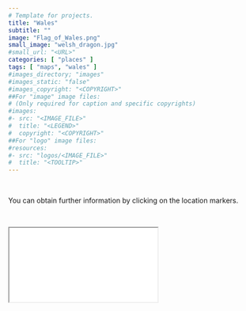 ```yaml
---
# Template for projects.
title: "Wales"
subtitle: ""
image: "Flag_of_Wales.png"
small_image: "welsh_dragon.jpg"
#small_url: "<URL>"
categories: [ "places" ]
tags: [ "maps", "wales" ]
#images_directory; "images"
#images_static: "false"
#images_copyright: "<COPYRIGHT>"
##For "image" image files:
# (Only required for caption and specific copyrights)
#images:
#- src: "<IMAGE_FILE>"
#  title: "<LEGEND>"
#  copyright: "<COPYRIGHT>"
##For "logo" image files:
#resources:
#- src: "logos/<IMAGE_FILE>"
#  title: "<TOOLTIP>"
---
```

<!-- {{< rawhtml >}}
<a href="/html/map_wales.html"><img src="map_europe_thumb.jpg" /></a> 


{{< /rawhtml >}} -->
&nbsp;

You can obtain further information by clicking on the location markers.

&nbsp;


<div class="thumbnail-container">
  <div class="thumbnail">
   <iframe src="/html/map_Wales.html" frameborder="2" ></iframe>
  </div>
</div>
 